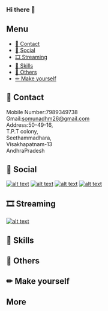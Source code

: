 ### Hi there 👋

<!--
**somnadh/somnadh** is a ✨ _special_ ✨ repository because its `README.md` (this file) appears on your GitHub profile.

Here are some ideas to get you started:

- 🔭 I’m currently working on ...
- 🌱 I’m currently learning ...
- 👯 I’m looking to collaborate on ...
- 🤔 I’m looking for help with ...
- 💬 Ask me about ...
- 📫 How to reach me: ...
- 😄 Pronouns: ...
- ⚡ Fun fact: ...
-->


## Menu
- [📱 Contact](#-contact)
- [👨 Social](#-social)
- [🎞 Streaming](#-streaming)
- [🚀 Skills](#-skills)
- [🐸 Others](#-others)
- [✏ Make yourself](#-make-yourself)

## 📱 Contact
Mobile Number:7989349738<br/>
Gmail:somunadhm26@gmail.com<br/>
Address:50-49-16,<br/>
T.P.T colony,<br/>
Seethammadhara,<br/>
Visakhapatnam-13<br/>
AndhraPradesh




## 👨 Social

[![alt text][1.1]][1]
[![alt text][2.1]][2]
[![alt text][3.1]][3]
[![alt text][4.1]][4]



<!-- links to social media icons -->
<!-- no need to change these -->

<!-- icons with padding -->

[1.1]: http://i.imgur.com/tXSoThF.png (twitter icon with padding)
[2.1]: http://i.imgur.com/P3YfQoD.png (facebook icon with padding)
[3.1]:https://img.icons8.com/android/24/000000/linkedin.png (linkedin)
[4.1]: http://i.imgur.com/0o48UoR.png (github icon with padding)

<!-- icons without padding -->

[1]: https://twitter.com/Somnadh5
[2]: https://www.facebook.com/somnadh.kinthada.9
[3]: https://www.linkedin.com/in/somunadham-kinthada-02b6991a8/
[4]: https://github.com/somnadh

## 🎞 Streaming 

[![alt text][5.1]][5]

[5.1]:https://img.icons8.com/ios/35/000000/youtube-squared.png

[5]: https://www.youtube.com/channel/UCcqqcxR_5hQaQtrI7D7MpNQ

## 🚀 Skills 



## 🐸 Others 



## ✏ Make yourself 



## More



